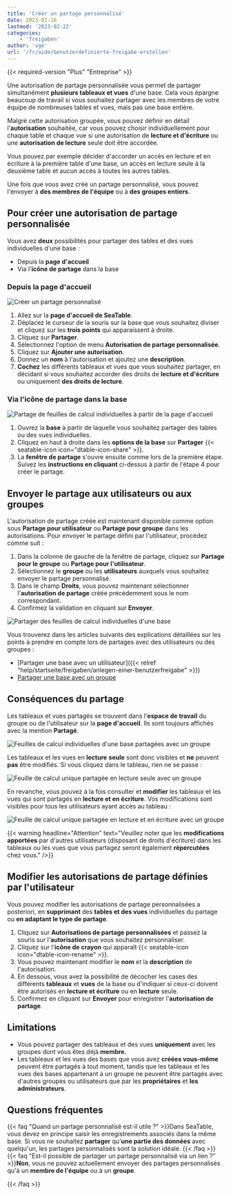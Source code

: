 ```yaml
---
title: 'Créer un partage personnalisé'
date: 2023-01-16
lastmod: '2023-02-22'
categories:
    - 'freigaben'
author: 'vge'
url: '/fr/aide/benutzerdefinierte-freigabe-erstellen'
---
```


{{< required-version "Plus" "Entreprise" >}}

Une autorisation de partage personnalisée vous permet de partager simultanément **plusieurs tableaux et vues** d'une base. Cela vous épargne beaucoup de travail si vous souhaitez partager avec les membres de votre équipe de nombreuses tables et vues, mais pas une base entière.

Malgré cette autorisation groupée, vous pouvez définir en détail l'**autorisation** souhaitée, car vous pouvez choisir individuellement pour chaque table et chaque vue si une autorisation de **lecture et d'écriture** ou une **autorisation de lecture** seule doit être accordée.

Vous pouvez par exemple décider d'accorder un accès en lecture et en écriture à la première table d'une base, un accès en lecture seule à la deuxième table et aucun accès à toutes les autres tables.

Une fois que vous avez créé un partage personnalisé, vous pouvez l'envoyer à **des membres de l'équipe** ou à **des groupes entiers**.

## Pour créer une autorisation de partage personnalisée

Vous avez **deux** possibilités pour partager des tables et des vues individuelles d'une base :

- Depuis la **page d'accueil**
- Via l'**icône de partage** dans la base

### Depuis la page d'accueil

![Créer un partage personnalisé](images/Benutzerdefinierte-Freigabe-erstellen.gif)

1. Allez sur la **page d'accueil de SeaTable**.
2. Déplacez le curseur de la souris sur la base que vous souhaitez diviser et cliquez sur les **trois points** qui apparaissent à droite.
3. Cliquez sur **Partager**.
4. Sélectionnez l'option de menu **Autorisation de partage personnalisée**.
5. Cliquez sur **Ajouter une autorisation**.
6. Donnez un **nom** à l'autorisation et ajoutez une **description**.
7. **Cochez** les différents tableaux et vues que vous souhaitez partager, en décidant si vous souhaitez accorder des droits de **lecture et d'écriture** ou uniquement **des droits de lecture**.

### Via l'icône de partage dans la base

![Partage de feuilles de calcul individuelles à partir de la page d'accueil](images/share-single-tablesheets-from-the-base-options.png)

1. Ouvrez la **base** à partir de laquelle vous souhaitez partager des tables ou des vues individuelles.
2. Cliquez en haut à droite dans les **options de la base** sur **Partager** {{< seatable-icon icon="dtable-icon-share" >}}.
3. La **fenêtre de partage** s'ouvre ensuite comme lors de la première étape. Suivez les **instructions en cliquant** ci-dessus à partir de l'étape 4 pour créer le partage.

## Envoyer le partage aux utilisateurs ou aux groupes

L'autorisation de partage créée est maintenant disponible comme option sous **Partage pour utilisateur** ou **Partage pour groupe** dans les autorisations. Pour envoyer le partage défini par l'utilisateur, procédez comme suit :

1. Dans la colonne de gauche de la fenêtre de partage, cliquez sur **Partage pour le groupe** ou **Partage pour l'utilisateur**.
2. Sélectionnez le **groupe** ou les **utilisateurs** auxquels vous souhaitez envoyer le partage personnalisé.
3. Dans le champ **Droits**, vous pouvez maintenant sélectionner l'**autorisation de partage** créée précédemment sous le nom correspondant.
4. Confirmez la validation en cliquant sur **Envoyer**.

![Partager des feuilles de calcul individuelles d'une base](images/share-sinlge-table-sheets-to-a-group-1.gif)

Vous trouverez dans les articles suivants des explications détaillées sur les points à prendre en compte lors de partages avec des utilisateurs ou des groupes :

- [Partager une base avec un utilisateur]({{< relref "help/startseite/freigaben/anlegen-einer-benutzerfreigabe" >}})
- [Partager une base avec un groupe](https://seatable.io/fr/docs/freigabelinks/freigabe-einer-base-an-eine-gruppe/)

## Conséquences du partage

Les tableaux et vues partagés se trouvent dans l'**espace de travail** du groupe ou de l'utilisateur sur la **page d'accueil**. Ils sont toujours affichés avec la mention **Partagé**.

![Feuilles de calcul individuelles d'une base partagées avec un groupe](images/how-shared-single-table-sheets-are-marked.png)

Les tableaux et les vues en **lecture** **seule** sont donc visibles et **ne** peuvent **pas** être modifiés. Si vous cliquez dans le tableau, rien ne se passe :

![Feuille de calcul unique partagée en lecture seule avec un groupe](images/shared-table-pages-only-read.gif)

En revanche, vous pouvez à la fois consulter et **modifier** les tableaux et les vues qui sont partagés en **lecture et en écriture**. Vos modifications sont visibles pour tous les utilisateurs ayant accès au tableau :

![Feuille de calcul unique partagée en lecture et en écriture avec un groupe](images/shared-table-pages-read-and-write.gif)

{{< warning  headline="Attention"  text="Veuillez noter que les **modifications apportées** par d'autres utilisateurs (disposant de droits d'écriture) dans les tableaux ou les vues que vous partagez seront également **répercutées** chez vous." />}}

## Modifier les autorisations de partage définies par l'utilisateur

Vous pouvez modifier les autorisations de partage personnalisées a posteriori, en **supprimant** des **tables et des vues** individuelles du partage ou **en adaptant le type de partage**.

1. Cliquez sur **Autorisations de partage personnalisées** et passez la souris sur l'**autorisation** que vous souhaitez personnaliser.
2. Cliquez sur l'**icône de crayon** qui apparaît {{< seatable-icon icon="dtable-icon-rename" >}}.
3. Vous pouvez maintenant modifier le **nom** et la **description** de l'autorisation.
4. En dessous, vous avez la possibilité de décocher les cases des différents **tableaux** et **vues** de la base ou d'indiquer si ceux-ci doivent être autorisés en **lecture et écriture** ou en **lecture** seule.
5. Confirmez en cliquant sur **Envoyer** pour enregistrer l'**autorisation de partage**.

## Limitations

- Vous pouvez partager des tableaux et des vues **uniquement** avec les groupes dont vous êtes déjà **membre**.
- Les tableaux et les vues des bases que vous avez **créées vous-même** peuvent être partagés à tout moment, tandis que les tableaux et les vues des bases appartenant à un groupe ne peuvent être partagés avec d'autres groupes ou utilisateurs que par les **propriétaires** et **les administrateurs**.

## Questions fréquentes

{{< faq "Quand un partage personnalisé est-il utile ?" >}}Dans SeaTable, vous devez en principe saisir les enregistrements associés dans la même base. Si vous ne souhaitez **partager** qu'**une partie des données** avec quelqu'un, les partages personnalisés sont la solution idéale.
{{< /faq >}}
{{< faq "Est-il possible de partager un partage personnalisé via un lien ?" >}}**Non**, vous ne pouvez actuellement envoyer des partages personnalisés qu'à un **membre de l'équipe** ou à un **groupe**.

{{< /faq >}}
